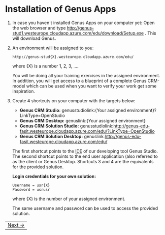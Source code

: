 # Installation of Genus Apps

1. In case you haven't installed Genus Apps on your computer yet: Open the web browser and type http://genus-stud1.westeurope.cloudapp.azure.com/edu/download/Setup.exe . This will download Genus.

2. An environment will be assigned to you:
  
   ```
   http://genus-stud{X}.westeurope.cloudapp.azure.com/edu/
   ```
  
   where {X} is a number 1, 2, 3, ....
    
   You will be doing all your training exercises in the assigned environment. In addition, you will get access to a blueprint of a complete Genus CRM-model which can be used when you want to verify your work get some inspiration. 
   
3. Create 4 shortcuts on your computer with the targets below:

   * **Genus CRM Studio:** genusstudiolink:{Your assigned environment}?LinkType=OpenStudio
   * **Genus CRM Desktop:** genuslink:{Your assigned environment}
   * **Genus CRM Solution Studio:** genusstudiolink:http://genus-edu-fasit.westeurope.cloudapp.azure.com/edu/?LinkType=OpenStudio
   * **Genus CRM Solution Desktop:** genuslink:http://genus-edu-fasit.westeurope.cloudapp.azure.com/edu/

   The first shortcut points to the [IDE](https://en.wikipedia.org/wiki/Integrated_development_environment) of our developing tool Genus    Studio. The second shortcut points to the end user application (also referred to as the client or Genus Desktop. Shortcuts 3 and 4 are the equivalents for the provided solution.

   **Login credentials for your own solution:**

   ```
   Username = usr{X}
   Password = usrusr
   ```

   where {X} is the number of your assigned environment.

   The same username and password can be used to access the provided solution.

<table>
   <tr><td align="right"><a href="installation-of-sql-server-mgmt-studio.md">Next -></a></td></tr>
</table>
